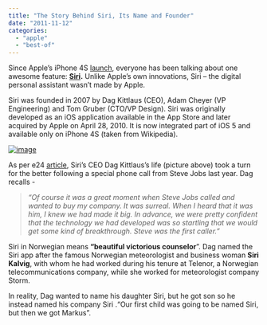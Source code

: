 ```yaml
---
title: "The Story Behind Siri, Its Name and Founder"
date: "2011-11-12"
categories: 
  - "apple"
  - "best-of"
---
```


Since Apple’s iPhone 4S [launch](http://www.cosmogeek.info/2011/10/iphone-4s-unboxing-pictures.html), everyone has been talking about one awesome feature: [**Siri**](http://www.cosmogeek.info/2011/10/siri-will-you-marry-me-video.html)**.** Unlike Apple’s own innovations, Siri – the digital personal assistant wasn’t made by Apple.

Siri was founded in 2007 by Dag Kittlaus (CEO), Adam Cheyer (VP Engineering) and Tom Gruber (CTO/VP Design). Siri was originally developed as an iOS application available in the App Store and later acquired by Apple on April 28, 2010. It is now integrated part of iOS 5 and available only on iPhone 4S (taken from Wikipedia).

[![image](http://lh6.ggpht.com/-msSktPrUJqs/Tr3WdrA-lOI/AAAAAAAAGaA/m0trpDt2yzs/image_thumb%25255B2%25255D.png?imgmax=800 "image")](http://lh6.ggpht.com/-a0MB2-dmK00/Tr3Wcvva6_I/AAAAAAAAGZ4/qibgcQMYLlY/s1600-h/image%25255B4%25255D.png)

As per e24 [article](http://e24.no/it/norges-ukjente-dollar-multimillionaer/20119076), Siri’s CEO Dag Kittlaus’s life (picture above) took a turn for the better following a special phone call from Steve Jobs last year. Dag recalls -

> _“Of course it was a great moment when Steve Jobs called and wanted to buy my company. It was surreal. When I heard that it was him, I knew we had made it big. In advance, we were pretty confident that the technology we had developed was so startling that we would get some kind of breakthrough. Steve was the first caller.”_

Siri in Norwegian means **“beautiful victorious counselor**”. Dag named the Siri app after the famous Norwegian meteorologist and business woman **Siri Kalvig**, with whom he had worked during his tenure at Telenor, a Norwegian telecommunications company, while she worked for meteorologist company Storm.

In reality, Dag wanted to name his daughter Siri, but he got son so he instead named his company Siri .“Our first child was going to be named Siri, but then we got Markus”.
